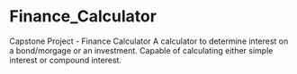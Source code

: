 # Finance_Calculator
Capstone Project - Finance Calculator
A calculator to determine interest on a bond/morgage or an investment.
Capable of calculating either simple interest or compound interest.
